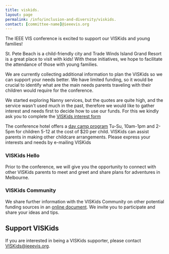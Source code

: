 ```yaml
---
title: viskids.
layout: page
permalink: /info/inclusion-and-diversity/viskids.
contact: [committee-name]@ieeevis.org
---
```


The IEEE VIS conference is excited to support our VISKids and young families!  

St. Pete Beach is a child-friendly city and Trade Winds Island Grand Resort is a great place to visit with kids! With these initiatives, we hope to facilitate the attendance of those with young families.

We are currently collecting additional information to plan the VISKids so we can support your needs better. We have limited funding, so it would be crucial to identify what are the main needs parents traveling with their children would require for the conference. 

We started exploring Nanny services, but the quotes are quite high, and the service wasn't used much in the past, therefore we would like to gather interest and needs first to decide how to use our funds. For this we kindly ask you to complete the [VISKids interest form](https://forms.gle/16VAjbkDXa7oFnyw6 )

The conference hotel offers a [day camp program](https://www.tradewindsresort.com/explore/resort-recreation) Tu-Su, 10am-1pm and 2-5pm for children 5-12 at the cost of $20 per child. VISKids can assist parents in making other childcare arrangements. Please express your interests and needs by e-mailing VISKids 

### VISKids Hello
Prior to the conference, we will give you the opportunity to connect with other VISKids parents to meet and greet and share plans for adventures in Melbourne. 

### VISKids Community
We share further information with the VISKids Community on other potential funding sources in an [online document](https://docs.google.com/document/d/1S5nkD4exOvY2hDn747RXfVjJCype4Co5iKYAutsT2WY/edit?usp=sharing). We invite you to participate and share your ideas and tips.
 
## Support VISKids

If you are interested in being a VISKids supporter, please contact [VISKids@ieeevis.org](mailto:VISKids@ieeevis.org).
